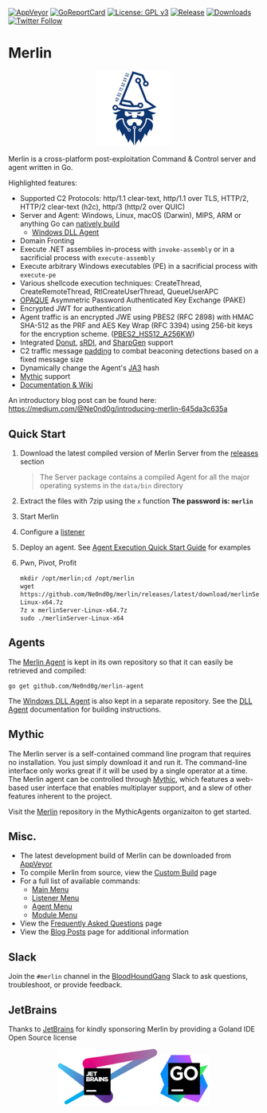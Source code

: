 [![AppVeyor](https://ci.appveyor.com/api/projects/status/github/Ne0nd0g/merlin?branch=master&svg=true)](https://ci.appveyor.com/project/Ne0nd0g/merlin)
[![GoReportCard](https://goreportcard.com/badge/github.com/Ne0nd0g/merlin)](https://goreportcard.com/report/github.com/Ne0nd0g/merlin)
[![License: GPL v3](https://img.shields.io/badge/License-GPL%20v3-blue.svg)](https://www.gnu.org/licenses/gpl-3.0)
[![Release](https://img.shields.io/github/release/Ne0nd0g/merlin.svg)](https://github.com/Ne0nd0g/merlin/releases/latest)
[![Downloads](https://img.shields.io/github/downloads/Ne0nd0g/merlin/total.svg)](https://github.com/Ne0nd0g/merlin/releases)
[![Twitter Follow](https://img.shields.io/twitter/follow/merlin_c2.svg?style=social&label=Follow)](https://twitter.com/merlin_c2)

# Merlin

<p align="center">
  <img alt="Merlin Logo" src="docs/images/merlin.png" height="30%" width="30%">
</p>

Merlin is a cross-platform post-exploitation Command & Control server and agent written in Go.

Highlighted features:

- Supported C2 Protocols: http/1.1 clear-text, http/1.1 over TLS, HTTP/2, HTTP/2 clear-text (h2c), http/3 (http/2 over QUIC)
- Server and Agent: Windows, Linux, macOS (Darwin), MIPS, ARM or anything Go can [natively build](https://golang.org/doc/install/source#environment)
  - [Windows DLL Agent](https://github.com/Ne0nd0g/merlin-agent-dll)
- Domain Fronting
- Execute .NET assemblies in-process with `invoke-assembly` or in a sacrificial process with `execute-assembly`
- Execute arbitrary Windows executables (PE) in a sacrificial process with `execute-pe` 
- Various shellcode execution techniques: CreateThread, CreateRemoteThread,  RtlCreateUserThread, QueueUserAPC
- [OPAQUE](https://tools.ietf.org/html/draft-krawczyk-cfrg-opaque-00) Asymmetric Password Authenticated Key Exchange (PAKE)
- Encrypted JWT for authentication
- Agent traffic is an encrypted JWE using PBES2 (RFC 2898) with HMAC SHA-512 as the PRF and AES Key Wrap (RFC 3394) 
  using 256-bit keys for the encryption scheme. ([PBES2_HS512_A256KW](https://tools.ietf.org/html/rfc7518#section-4.8))
- Integrated [Donut](https://github.com/Binject/go-donut), [sRDI](https://github.com/monoxgas/sRDI), 
  and [SharpGen](https://github.com/cobbr/SharpGen) support
- C2 traffic message [padding](https://merlin-c2.readthedocs.io/en/latest/server/menu/agents.html#padding) to combat 
  beaconing detections based on a fixed message size
- Dynamically change the Agent's [JA3](https://merlin-c2.readthedocs.io/en/latest/server/menu/agents.html#ja3) hash 
- [Mythic](#mythic) support
- [Documentation & Wiki](https://merlin-c2.readthedocs.io/en/latest/)

An introductory blog post can be found here: <https://medium.com/@Ne0nd0g/introducing-merlin-645da3c635a>

## Quick Start

1. Download the latest compiled version of Merlin Server from the [releases](https://github.com/Ne0nd0g/merlin/releases) section
   > The Server package contains a compiled Agent for all the major operating systems in the `data/bin` directory
2. Extract the files with 7zip using the `x` function **The password is: `merlin`**
3. Start Merlin
4. Configure a [listener]()   
5. Deploy an agent. See [Agent Execution Quick Start Guide](https://merlin-c2.readthedocs.io/en/latest/quickStart/agent.html) for examples
6. Pwn, Pivot, Profit

   ```
   mkdir /opt/merlin;cd /opt/merlin
   wget https://github.com/Ne0nd0g/merlin/releases/latest/download/merlinServer-Linux-x64.7z
   7z x merlinServer-Linux-x64.7z
   sudo ./merlinServer-Linux-x64
   ```

## Agents

The [Merlin Agent](https://github.com/Ne0nd0g/merlin-agent) is kept in its own repository so that it can easily be 
retrieved and compiled:

```text
go get github.com/Ne0nd0g/merlin-agent
```

The [Windows DLL Agent](https://github.com/Ne0nd0g/merlin-agent-dll) is also kept in a separate repository.
See the [DLL Agent](https://merlin-c2.readthedocs.io/en/latest/agent/dll.html) documentation for building instructions.

## Mythic

The Merlin server is a self-contained command line program that requires no installation. You just simply download it 
and run it.
The command-line interface only works great if it will be used by a single operator at a time. 
The Merlin agent can be controlled through [Mythic](https://github.com/its-a-feature/Mythic), which features a web-based
user interface that enables multiplayer support, and a slew of other features inherent to the project.

Visit the [Merlin](https://github.com/MythicAgents/merlin) repository in the MythicAgents organizaiton to get started.

## Misc.

* The latest development build of Merlin can be downloaded from [AppVeyor](https://ci.appveyor.com/project/Ne0nd0g/merlin-i9c58/build/artifacts)
* To compile Merlin from source, view the [Custom Build](https://merlin-c2.readthedocs.io/en/latest/agent/custom.html) page
* For a full list of available commands:
   * [Main Menu](https://merlin-c2.readthedocs.io/en/latest/server/menu/main.html)
   * [Listener Menu](https://merlin-c2.readthedocs.io/en/latest/server/menu/listeners.html)
   * [Agent Menu](https://merlin-c2.readthedocs.io/en/latest/server/menu/agents.html)
   * [Module Menu](https://merlin-c2.readthedocs.io/en/latest/server/menu/modules.html)
* View the [Frequently Asked Questions](https://merlin-c2.readthedocs.io/en/latest/quickStart/faq.html) page
* View the [Blog Posts](https://merlin-c2.readthedocs.io/en/latest/misc/blogs.html) page for additional information

## Slack

Join the `#merlin` channel in the [BloodHoundGang](https://bloodhoundgang.herokuapp.com/) Slack to ask questions, 
troubleshoot, or provide feedback.

## JetBrains

Thanks to [JetBrains](https://www.jetbrains.com/?from=merlin) for kindly sponsoring Merlin by providing a Goland IDE 
Open Source license

<p align="center">
  <img alt="JetBrains Logo" src="docs/images/jetbrains-variant-4.png" height="40%" width="40%">
  <img alt="GoLand Logo" src="docs/images/icon-goland.png" height="20%" width="20%">
</p>
